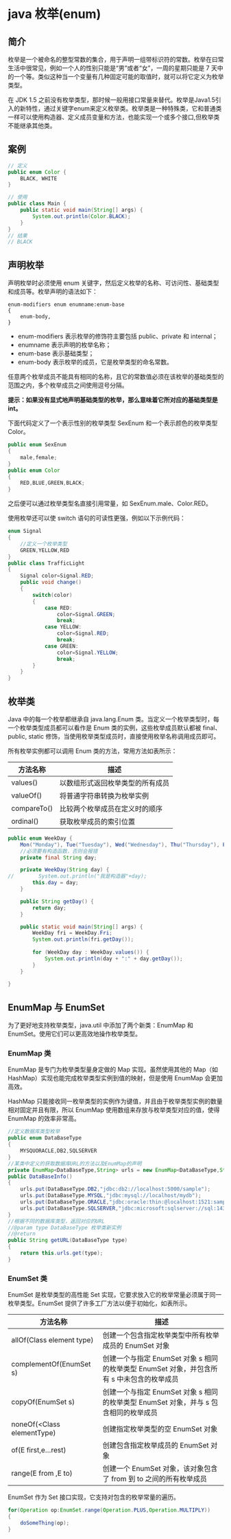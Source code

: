 # java 枚举(enum) 



## 简介

枚举是一个被命名的整型常数的集合，用于声明一组带标识符的常数。枚举在曰常生活中很常见，例如一个人的性别只能是“男”或者“女”，一周的星期只能是 7 天中的一个等。类似这种当一个变量有几种固定可能的取值时，就可以将它定义为枚举类型。

在 JDK 1.5 之前没有枚举类型，那时候一般用接口常量来替代。枚举是Java1.5引入的新特性，通过关键字enum来定义枚举类。枚举类是一种特殊类，它和普通类一样可以使用构造器、定义成员变量和方法，也能实现一个或多个接口,但枚举类不能继承其他类。



## 案例

```java
// 定义
public enum Color {
    BLACK, WHITE
}

// 使用
public class Main {
    public static void main(String[] args) {
        System.out.println(Color.BLACK);
    }
}
// 结果
// BLACK
```



## 声明枚举

声明枚举时必须使用 enum 关键字，然后定义枚举的名称、可访问性、基础类型和成员等。枚举声明的语法如下：

```
enum-modifiers enum enumname:enum-base
{
    enum-body,
}
```

- enum-modifiers 表示枚举的修饰符主要包括 public、private 和 internal；
- enumname 表示声明的枚举名称；
- enum-base 表示基础类型；
- enum-body 表示枚举的成员，它是枚举类型的命名常数。

任意两个枚举成员不能具有相同的名称，且它的常数值必须在该枚举的基础类型的范围之内，多个枚举成员之间使用逗号分隔。

**提示：如果没有显式地声明基础类型的枚举，那么意味着它所对应的基础类型是 int。**



下面代码定义了一个表示性别的枚举类型 SexEnum 和一个表示颜色的枚举类型 Color。

```java
public enum SexEnum
{
    male,female;
}
public enum Color
{
    RED,BLUE,GREEN,BLACK;
}
```

之后便可以通过枚举类型名直接引用常量，如 SexEnum.male、Color.RED。

使用枚举还可以使 switch 语句的可读性更强，例如以下示例代码：

```java
enum Signal
{
    //定义一个枚举类型
    GREEN,YELLOW,RED
}
public class TrafficLight
{
    Signal color=Signal.RED;
    public void change()
    {
        switch(color)
        {
            case RED:
                color=Signal.GREEN;
                break;
            case YELLOW:
                color=Signal.RED;
                break;
            case GREEN:
                color=Signal.YELLOW;
                break;
        }
    }
}
```



## 枚举类

Java 中的每一个枚举都继承自 java.lang.Enum 类。当定义一个枚举类型时，每一个枚举类型成员都可以看作是 Enum 类的实例，这些枚举成员默认都被 final、public, static 修饰，当使用枚举类型成员时，直接使用枚举名称调用成员即可。

所有枚举实例都可以调用 Enum 类的方法，常用方法如表所示：

| 方法名称    | 描述                             |
| ----------- | -------------------------------- |
| values()    | 以数组形式返回枚举类型的所有成员 |
| valueOf()   | 将普通字符串转换为枚举实例       |
| compareTo() | 比较两个枚举成员在定义时的顺序   |
| ordinal()   | 获取枚举成员的索引位置           |

```java
public enum WeekDay {
    Mon("Monday"), Tue("Tuesday"), Wed("Wednesday"), Thu("Thursday"), Fri("Friday"), Sat("Saturday"), Sun("Sunday");
    //必须要有构造函数，否则会报错
    private final String day;

    private WeekDay(String day) {
//        System.out.println("我是构造器"+day);
        this.day = day;
    }

    public String getDay() {
        return day;
    }

    public static void main(String[] args) {
        WeekDay fri = WeekDay.Fri;
        System.out.println(fri.getDay());
        
        for (WeekDay day : WeekDay.values()) {
            System.out.println(day + ":" + day.getDay());
        }
    }
    
}
```



## EnumMap 与 EnumSet

为了更好地支持枚举类型，java.util 中添加了两个新类：EnumMap 和 EnumSet。使用它们可以更高效地操作枚举类型。

### EnumMap 类

EnumMap 是专门为枚举类型量身定做的 Map 实现。虽然使用其他的 Map（如 HashMap）实现也能完成枚举类型实例到值的映射，但是使用 EnumMap 会更加高效。

HashMap 只能接收同一枚举类型的实例作为键值，并且由于枚举类型实例的数量相对固定并且有限，所以 EnumMap 使用数组来存放与枚举类型对应的值，使得 EnumMap 的效率非常高。

```java
//定义数据库类型枚举
public enum DataBaseType
{
    MYSQUORACLE,DB2,SQLSERVER
}
//某类中定义的获取数据库URL的方法以及EnumMap的声明
private EnumMap<DataBaseType,String> urls = new EnumMap<DataBaseType,String>(DataBaseType.class);
public DataBaseInfo()
{
    urls.put(DataBaseType.DB2,"jdbc:db2://localhost:5000/sample");
    urls.put(DataBaseType.MYSQL,"jdbc:mysql://localhost/mydb");
    urls.put(DataBaseType.ORACLE,"jdbc:oracle:thin:@localhost:1521:sample");
    urls.put(DataBaseType.SQLSERVER,"jdbc:microsoft:sqlserver://sql:1433;Database=mydb");
}
//根据不同的数据库类型，返回对应的URL
//@param type DataBaseType 枚举类新实例
//@return
public String getURL(DataBaseType type)
{
    return this.urls.get(type);
}
```

### EnumSet 类

EnumSet 是枚举类型的高性能 Set 实现，它要求放入它的枚举常量必须属于同一枚举类型。EnumSet 提供了许多工厂方法以便于初始化，如表所示。

| 方法名称                   | 描述                                                         |
| -------------------------- | ------------------------------------------------------------ |
| allOf(Class element type)  | 创建一个包含指定枚举类型中所有枚举成员的 EnumSet 对象        |
| complementOf(EnumSet s)    | 创建一个与指定 EnumSet 对象 s 相同的枚举类型 EnumSet 对象，并包含所有 s 中未包含的枚举成员 |
| copyOf(EnumSet s)          | 创建一个与指定 EnumSet 对象 s 相同的枚举类型 EnumSet 对象，并与 s 包含相同的枚举成员 |
| noneOf(<Class elementType) | 创建指定枚举类型的空 EnumSet 对象                            |
| of(E first,e…rest)         | 创建包含指定枚举成员的 EnumSet 对象                          |
| range(E from ,E to)        | 创建一个 EnumSet 对象，该对象包含了 from 到 to 之间的所有枚举成员 |

EnumSet 作为 Set 接口实现，它支持对包含的枚举常量的遍历。

```java
for(Operation op:EnumSet.range(Operation.PLUS,Operation.MULTIPLY))
{
    doSomeThing(op);
}
```





